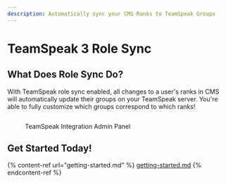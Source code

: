 ```yaml
---
description: Automatically sync your CMS Ranks to TeamSpeak Groups
---
```


# TeamSpeak 3 Role Sync

## What Does Role Sync Do?

With TeamSpeak role sync enabled, all changes to a user's ranks in CMS will automatically update their groups on your TeamSpeak server. You're able to fully customize which groups correspond to which ranks!

<figure><img src="https://i.imgur.com/tPEk5yP.png" alt=""><figcaption><p>TeamSpeak Integration Admin Panel</p></figcaption></figure>

## Get Started Today!

{% content-ref url="getting-started.md" %}
[getting-started.md](getting-started.md)
{% endcontent-ref %}
